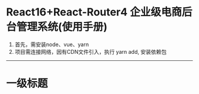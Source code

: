 React16+React-Router4 企业级电商后台管理系统(使用手册)
======
1. 首先，需安装node、vue、yarn
2. 项目需连接网络，因有CDN文件引入，执行 yarn add, 安装依赖包
------
# 一级标题
